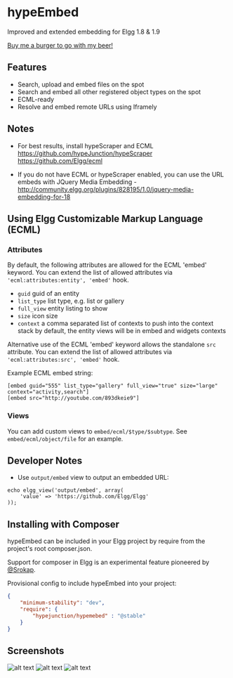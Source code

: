 hypeEmbed
=========

Improved and extended embedding for Elgg 1.8 & 1.9

[Buy me a burger to go with my beer!](https://www.paypal.com/cgi-bin/webscr?cmd=_s-xclick&hosted_button_id=P7QA9CFMENBKA)

## Features

* Search, upload and embed files on the spot
* Search and embed all other registered object types on the spot
* ECML-ready
* Resolve and embed remote URLs using Iframely


## Notes

* For best results, install hypeScraper and ECML
https://github.com/hypeJunction/hypeScraper
https://github.com/Elgg/ecml

* If you do not have ECML or hypeScraper enabled, you can use the URL embeds with JQuery Media Embedding -
http://community.elgg.org/plugins/828195/1.0/jquery-media-embedding-for-18

## Using Elgg Customizable Markup Language (ECML)

### Attributes

By default, the following attributes are allowed for the ECML 'embed' keyword.
You can extend the list of allowed attributes via ```'ecml:attributes:entity', 'embed'``` hook.

* ```guid``` guid of an entity
* ```list_type``` list type, e.g. list or gallery
* ```full_view``` entity listing to show
* ```size``` icon size
* ```context``` a comma separated list of contexts to push into the context stack
				by default, the entity views will be in embed and widgets contexts

Alternative use of the ECML 'embed' keyword allows the standalone ```src``` attribute.
You can extend the list of allowed attributes via ```'ecml:attributes:src', 'embed'``` hook.

Example ECML embed string:

```
[embed guid="555" list_type="gallery" full_view="true" size="large" context="activity,search"]
[embed src="http://youtube.com/893dkeie9"]
```


### Views

You can add custom views to ```embed/ecml/$type/$subtype```.
See ```embed/ecml/object/file``` for an example.


## Developer Notes

* Use ```output/embed``` view to output an embedded URL:

```
echo elgg_view('output/embed', array(
	'value' => 'https://github.com/Elgg/Elgg'
));
```

## Installing with Composer

hypeEmbed can be included in your Elgg project by require from the project's
root composer.json.

Support for composer in Elgg is an experimental feature pioneered by [@Srokap](https://github.com/Srokap/ "Paweł Sroka").

Provisional config to include hypeEmbed into your project:
```json
{
	"minimum-stability": "dev",
	"require": {
		"hypejunction/hypemebed" : "@stable"
	}
}
```

## Screenshots ##

![alt text](https://raw.github.com/hypeJunction/hypeEmbed/master/screenshots/lightbox.png "Lightbox")
![alt text](https://raw.github.com/hypeJunction/hypeEmbed/master/screenshots/ecml.png "ECML")
![alt text](https://raw.github.com/hypeJunction/hypeEmbed/master/screenshots/output.png "Rendered Output")
